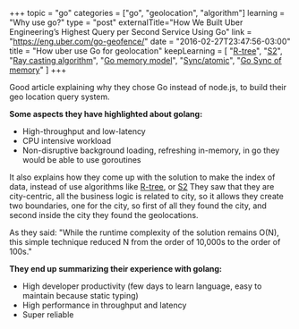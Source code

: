 +++
topic = "go"
categories = ["go", "geolocation", "algorithm"]
learning = "Why use go?"
type = "post"
externalTitle="How We Built Uber Engineering’s Highest Query per Second Service Using Go"
link = "https://eng.uber.com/go-geofence/"
date = "2016-02-27T23:47:56-03:00"
title = "How uber use Go for geolocation"
keepLearning = [
  "[R-tree](https://en.wikipedia.org/wiki/R-tree)",
  "[S2](http://blog.christianperone.com/2015/08/googles-s2-geometry-on-the-sphere-cells-and-hilbert-curve/)",
  "[Ray casting algorithm](https://en.wikipedia.org/wiki/Point_in_polygon#Ray_casting_algorithm)",
  "[Go memory model](https://golang.org/ref/mem)",
  "[Sync/atomic](https://golang.org/pkg/sync/atomic/)",
  "[Go Sync of memory](https://golang.org/pkg/sync/#RWMutex)"
]
+++

Good article explaining why they chose Go instead of node.js, to build their geo location query system.

**Some aspects they have highlighted about golang:**

- High-throughput and low-latency
- CPU intensive workload
- Non-disruptive background loading, refreshing in-memory, in go they would be able to use goroutines

It also explains how they come up with the solution to make the index of data, instead of use algorithms like [R-tree](https://en.wikipedia.org/wiki/R-tree), or [S2](http://blog.christianperone.com/2015/08/googles-s2-geometry-on-the-sphere-cells-and-hilbert-curve/)
They saw that they are city-centric, all the business logic is related to city, so it allows they create two boundaries, one for the city, so first of all they found the city, and second inside the city they found the geolocations.

As they said: "While the runtime complexity of the solution remains O(N), this simple technique reduced N from the order of 10,000s to the order of 100s."

**They end up summarizing their experience with golang:**

* High developer productivity (few days to learn language, easy to maintain because static typing)
* High performance in throughput and latency
* Super reliable
